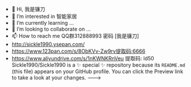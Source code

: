 - 👋 Hi, 我是镰刀
- 👀 I’m interested in 智能家居
- 🌱 I’m currently learning ...
- 💞️ I’m looking to collaborate on ...
- 📫 How to reach me QQ群312888993    密码  [我是镰刀]
- http://sickle1990.ysepan.com/
- https://www.123pan.com/s/8ObKVv-Zw9rv提取码:6666
- https://www.aliyundrive.com/s/1nKWNKRnVeu 提取码: ld50
Sickle1990/Sickle1990 is a ✨ special ✨ repository because its `README.md` (this file) appears on your GitHub profile.
You can click the Preview link to take a look at your changes.
--->
